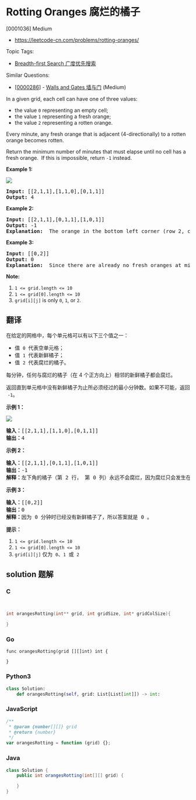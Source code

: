 # Rotting Oranges 腐烂的橘子

[0001036] Medium

- https://leetcode-cn.com/problems/rotting-oranges/

Topic Tags:

- [Breadth-first Search 广度优先搜索](https://leetcode-cn.com/tag/breadth-first-search/)

Similar Questions:

- [[0000286](https://leetcode-cn.com/problems/walls-and-gates/)] - [Walls and Gates 墙与门](./0000286.walls-and-gates.md) (Medium)

In a given grid, each cell can have one of three values:

- the value `0` representing an empty cell;
- the value `1` representing a fresh orange;
- the value `2` representing a rotten orange.

Every minute, any fresh orange that is adjacent (4-directionally) to a rotten orange becomes rotten.

Return the minimum number of minutes that must elapse until no cell has a fresh orange.  If this is impossible, return `-1` instead.

**Example 1:**

**![](https://assets.leetcode.com/uploads/2019/02/16/oranges.png)**

<pre><strong>Input: </strong><span id="example-input-1-1">[[2,1,1],[1,1,0],[0,1,1]]</span>
<strong>Output: </strong><span id="example-output-1">4</span>
</pre>

**Example 2:**

<pre><strong>Input: </strong><span id="example-input-2-1">[[2,1,1],[0,1,1],[1,0,1]]</span>
<strong>Output: </strong><span id="example-output-2">-1</span>
<strong>Explanation: </strong> The orange in the bottom left corner (row 2, column 0) is never rotten, because rotting only happens 4-directionally.
</pre>

**Example 3:**

<pre><strong>Input: </strong><span id="example-input-3-1">[[0,2]]</span>
<strong>Output: </strong><span id="example-output-3">0</span>
<strong>Explanation: </strong> Since there are already no fresh oranges at minute 0, the answer is just 0.
</pre>

**Note:**

1.  `1 <= grid.length <= 10`
2.  `1 <= grid[0].length <= 10`
3.  `grid[i][j]` is only `0`, `1`, or `2`.

## 翻译

在给定的网格中，每个单元格可以有以下三个值之一：

- 值  `0`  代表空单元格；
- 值  `1`  代表新鲜橘子；
- 值  `2`  代表腐烂的橘子。

每分钟，任何与腐烂的橘子（在 4 个正方向上）相邻的新鲜橘子都会腐烂。

返回直到单元格中没有新鲜橘子为止所必须经过的最小分钟数。如果不可能，返回  `-1`。

**示例 1：**

**![](https://assets.leetcode-cn.com/aliyun-lc-upload/uploads/2019/02/16/oranges.png)**

<pre><strong>输入：</strong>[[2,1,1],[1,1,0],[0,1,1]]
<strong>输出：</strong>4
</pre>

**示例 2：**

<pre><strong>输入：</strong>[[2,1,1],[0,1,1],[1,0,1]]
<strong>输出：</strong>-1
<strong>解释：</strong>左下角的橘子（第 2 行， 第 0 列）永远不会腐烂，因为腐烂只会发生在 4 个正向上。
</pre>

**示例 3：**

<pre><strong>输入：</strong>[[0,2]]
<strong>输出：</strong>0
<strong>解释：</strong>因为 0 分钟时已经没有新鲜橘子了，所以答案就是 0 。
</pre>

**提示：**

1.  `1 <= grid.length <= 10`
2.  `1 <= grid[0].length <= 10`
3.  `grid[i][j]` 仅为  `0`、`1`  或  `2`

## solution 题解

### C

```c


int orangesRotting(int** grid, int gridSize, int* gridColSize){

}


```

### Go

```golang
func orangesRotting(grid [][]int) int {

}
```

### Python3

```python
class Solution:
    def orangesRotting(self, grid: List[List[int]]) -> int:

```

### JavaScript

```javascript
/**
 * @param {number[][]} grid
 * @return {number}
 */
var orangesRotting = function (grid) {};
```

### Java

```java
class Solution {
    public int orangesRotting(int[][] grid) {

    }
}
```
